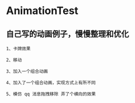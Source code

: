 # AnimationTest
  自己写的动画例子，慢慢整理和优化 
  -----------------------
	
	1、卡牌效果
	
	2、移动
  
	3、加入一个组合动画
	
	4、加入了一个组合动画，实现方式上有所不同
	
	5、模仿 qq 消息拖拽移除 弄了个横向的效果 
